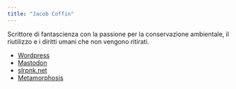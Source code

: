 ```yaml
---
title: "Jacob Coffin"
---
```


Scrittore di fantascienza con la passione per la conservazione ambientale, il riutilizzo e i diritti umani che non vengono ritirati.

- [Wordpress](https://jacobcoffinwrites.wordpress.com/)
- [Mastodon](https://writing.exchange/@jacobcoffin)
- [slrpnk.net](https://movim.slrpnk.net/blog/jacobcoffinwrites%40slrpnk.net)
- [Metamorphosis](https://magazine.metaphorosis.com/story/2023/the-frozen-generation-jacob-coffin/)
